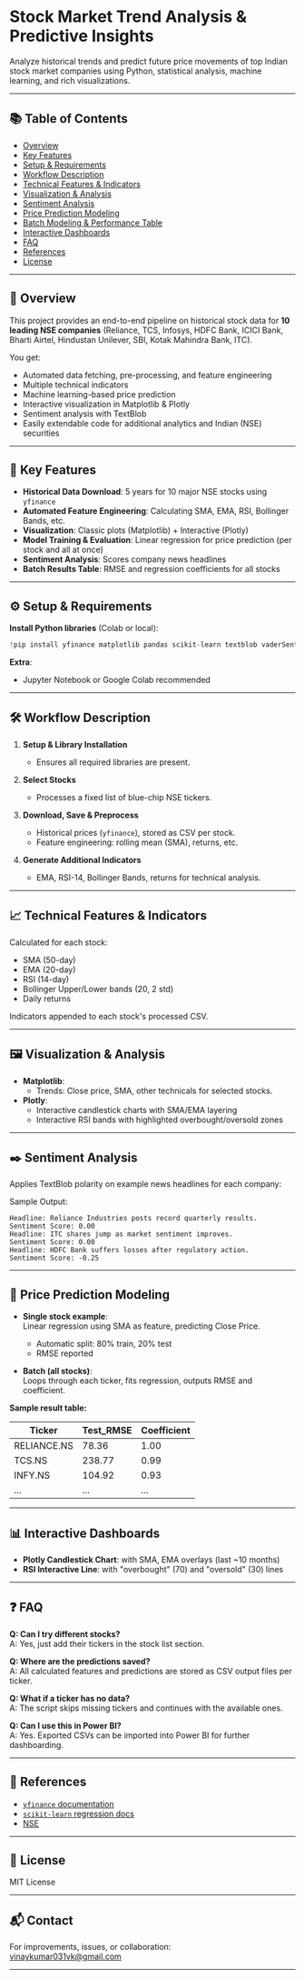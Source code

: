 # Stock Market Trend Analysis & Predictive Insights

Analyze historical trends and predict future price movements of top Indian stock market companies using Python, statistical analysis, machine learning, and rich visualizations.

***

## 📚 Table of Contents

- [Overview](#overview)
- [Key Features](#key-features)
- [Setup & Requirements](#setup--requirements)
- [Workflow Description](#workflow-description)
- [Technical Features & Indicators](#technical-features--indicators)
- [Visualization & Analysis](#visualization--analysis)
- [Sentiment Analysis](#sentiment-analysis)
- [Price Prediction Modeling](#price-prediction-modeling)
- [Batch Modeling & Performance Table](#batch-modeling--performance-table)
- [Interactive Dashboards](#interactive-dashboards)
- [FAQ](#faq)
- [References](#references)
- [License](#license)

***

## 📝 Overview

This project provides an end-to-end pipeline on historical stock data for **10 leading NSE companies** (Reliance, TCS, Infosys, HDFC Bank, ICICI Bank, Bharti Airtel, Hindustan Unilever, SBI, Kotak Mahindra Bank, ITC).

You get:  
- Automated data fetching, pre-processing, and feature engineering  
- Multiple technical indicators  
- Machine learning-based price prediction  
- Interactive visualization in Matplotlib & Plotly  
- Sentiment analysis with TextBlob  
- Easily extendable code for additional analytics and Indian (NSE) securities  

***

## 🚀 Key Features

- **Historical Data Download**: 5 years for 10 major NSE stocks using `yfinance`
- **Automated Feature Engineering**: Calculating SMA, EMA, RSI, Bollinger Bands, etc.
- **Visualization**: Classic plots (Matplotlib) + Interactive (Plotly)
- **Model Training & Evaluation**: Linear regression for price prediction (per stock and all at once)
- **Sentiment Analysis**: Scores company news headlines
- **Batch Results Table**: RMSE and regression coefficients for all stocks

***

## ⚙️ Setup & Requirements

**Install Python libraries** (Colab or local):

```python
!pip install yfinance matplotlib pandas scikit-learn textblob vaderSentiment seaborn plotly
```

**Extra**:  
- Jupyter Notebook or Google Colab recommended

***

## 🛠️ Workflow Description

1. **Setup & Library Installation**
   - Ensures all required libraries are present.

2. **Select Stocks**
   - Processes a fixed list of blue-chip NSE tickers.

3. **Download, Save & Preprocess**
   - Historical prices (`yfinance`), stored as CSV per stock.
   - Feature engineering: rolling mean (SMA), returns, etc.

4. **Generate Additional Indicators**
   - EMA, RSI-14, Bollinger Bands, returns for technical analysis.

***

## 📈 Technical Features & Indicators

Calculated for each stock:
- SMA (50-day)
- EMA (20-day)
- RSI (14-day)
- Bollinger Upper/Lower bands (20, 2 std)
- Daily returns

Indicators appended to each stock's processed CSV.

***

## 🖼️ Visualization & Analysis

- **Matplotlib**:  
  - Trends: Close price, SMA, other technicals for selected stocks.
- **Plotly**:  
  - Interactive candlestick charts with SMA/EMA layering
  - Interactive RSI bands with highlighted overbought/oversold zones

***

## ✒️ Sentiment Analysis

Applies TextBlob polarity on example news headlines for each company:

Sample Output:
```
Headline: Reliance Industries posts record quarterly results.
Sentiment Score: 0.00
Headline: ITC shares jump as market sentiment improves.
Sentiment Score: 0.00
Headline: HDFC Bank suffers losses after regulatory action.
Sentiment Score: -0.25
```

***

## 🤖 Price Prediction Modeling

- **Single stock example**:  
  Linear regression using SMA as feature, predicting Close Price.
  - Automatic split: 80% train, 20% test
  - RMSE reported

- **Batch (all stocks)**:  
  Loops through each ticker, fits regression, outputs RMSE and coefficient.

**Sample result table:**

| Ticker        | Test_RMSE | Coefficient |
|--------------|-----------|-------------|
| RELIANCE.NS  | 78.36     | 1.00        |
| TCS.NS       | 238.77    | 0.99        |
| INFY.NS      | 104.92    | 0.93        |
| ...          |    ...    | ...         |

***

## 📊 Interactive Dashboards

- **Plotly Candlestick Chart**: with SMA, EMA overlays (last ~10 months)
- **RSI Interactive Line**: with "overbought" (70) and "oversold" (30) lines

***

## ❓ FAQ

**Q: Can I try different stocks?**  
A: Yes, just add their tickers in the stock list section.

**Q: Where are the predictions saved?**  
A: All calculated features and predictions are stored as CSV output files per ticker.

**Q: What if a ticker has no data?**  
A: The script skips missing tickers and continues with the available ones.

**Q: Can I use this in Power BI?**  
A: Yes. Exported CSVs can be imported into Power BI for further dashboarding.

***

## 🔗 References

- [`yfinance` documentation](https://github.com/ranaroussi/yfinance)
- [`scikit-learn` regression docs](https://scikit-learn.org/stable/modules/linear_model.html)
- [NSE](https://www.nseindia.com/)

***

## 📄 License

MIT License

***

## 📬 Contact

For improvements, issues, or collaboration:  
vinaykumar031vk@gmail.com

***
